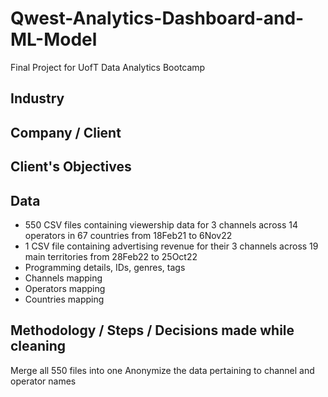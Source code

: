 # Qwest-Analytics-Dashboard-and-ML-Model
Final Project for UofT Data Analytics Bootcamp

## Industry


## Company / Client


## Client's Objectives


## Data
- 550 CSV files containing viewership data for 3 channels across 14 operators in 67 countries from 18Feb21 to 6Nov22
- 1 CSV file containing advertising revenue for their 3 channels across 19 main territories from 28Feb22 to 25Oct22
- Programming details, IDs, genres, tags
- Channels mapping
- Operators mapping
- Countries mapping

## Methodology / Steps / Decisions made while cleaning
Merge all 550 files into one
Anonymize the data pertaining to channel and operator names

